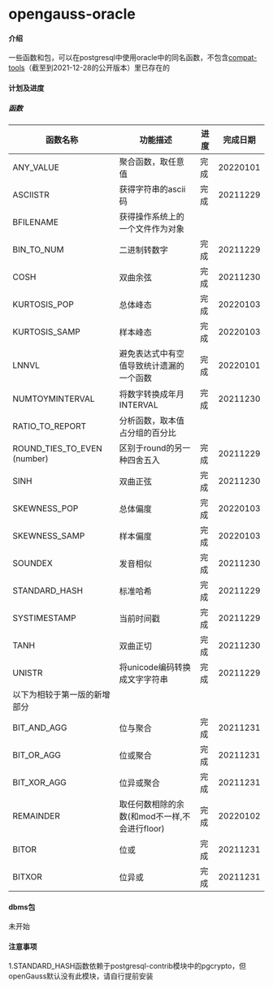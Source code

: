# opengauss-oracle

#### 介绍
一些函数和包，可以在postgresql中使用oracle中的同名函数，不包含[compat-tools](https://gitee.com/enmotech/compat-tools)（截至到2021-12-28的公开版本）里已存在的

#### 计划及进度
##### 函数
|函数名称|功能描述|进度|完成日期|
|-|-|-|-|
|ANY_VALUE|聚合函数，取任意值|完成|20220101|
|ASCIISTR|获得字符串的ascii码|完成|20211229|
|BFILENAME|获得操作系统上的一个文件作为对象
|BIN_TO_NUM|二进制转数字|完成|20211229
|COSH|双曲余弦|完成|20211230|
|KURTOSIS_POP|总体峰态|完成|20220103|
|KURTOSIS_SAMP|样本峰态|完成|20220103|
|LNNVL|避免表达式中有空值导致统计遗漏的一个函数|完成|20220101|
|NUMTOYMINTERVAL|将数字转换成年月INTERVAL|完成|20211230|
|RATIO_TO_REPORT|分析函数，取本值占分组的百分比
|ROUND_TIES_TO_EVEN (number)|区别于round的另一种四舍五入|完成|20211229|
|SINH|双曲正弦|完成|20211230|
|SKEWNESS_POP|总体偏度|完成|20220103|
|SKEWNESS_SAMP|样本偏度|完成|20220103|
|SOUNDEX|发音相似|完成|20211230|
|STANDARD_HASH|标准哈希|完成|20211229|
|SYSTIMESTAMP|当前时间戳|完成|20211229|
|TANH|双曲正切|完成|20211230|
|UNISTR|将unicode编码转换成文字字符串|完成|20211229|
|以下为相较于第一版的新增部分
|BIT_AND_AGG|位与聚合|完成|20211231|
|BIT_OR_AGG|位或聚合|完成|20211231|
|BIT_XOR_AGG|位异或聚合|完成|20211231|
|REMAINDER|取任何数相除的余数(和mod不一样,不会进行floor)|完成|20220102|
|BITOR|位或|完成|20211231|
|BITXOR|位异或|完成|20211231|

#### dbms包
未开始

#### 注意事项
1.STANDARD_HASH函数依赖于postgresql-contrib模块中的pgcrypto，但openGauss默认没有此模块，请自行提前安装